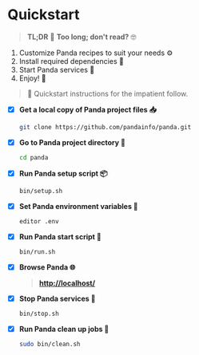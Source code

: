 # Quickstart

> **TL;DR** 🤷 **Too long; don't read?** 🤓

1. Customize Panda recipes to suit your needs ⚙
1. Install required dependencies 🤖
1. Start Panda services 🎉
1. Enjoy! 🥳

> 🐌 Quickstart instructions for the impatient follow.

* [x] **Get a local copy of Panda project files 📥**

    ```bash
    git clone https://github.com/pandainfo/panda.git
    ```

* [x] **Go to Panda project directory 🐢**

    ```bash
    cd panda
    ```

* [x] **Run Panda setup script 📦**

    ```bash
    bin/setup.sh
    ```

* [x] **Set Panda environment variables 📝**

    ```bash
    editor .env
    ```

* [x] **Run Panda start script 🌠**

    ```bash
    bin/run.sh
    ```

* [x] **Browse Panda 🌐**

    > **[http://localhost/](http://localhost/)**

* [x] **Stop Panda services 🌟**

    ```bash
    bin/stop.sh
    ```

* [x] **Run Panda clean up jobs 🧹**

    ```bash
    sudo bin/clean.sh
    ```
